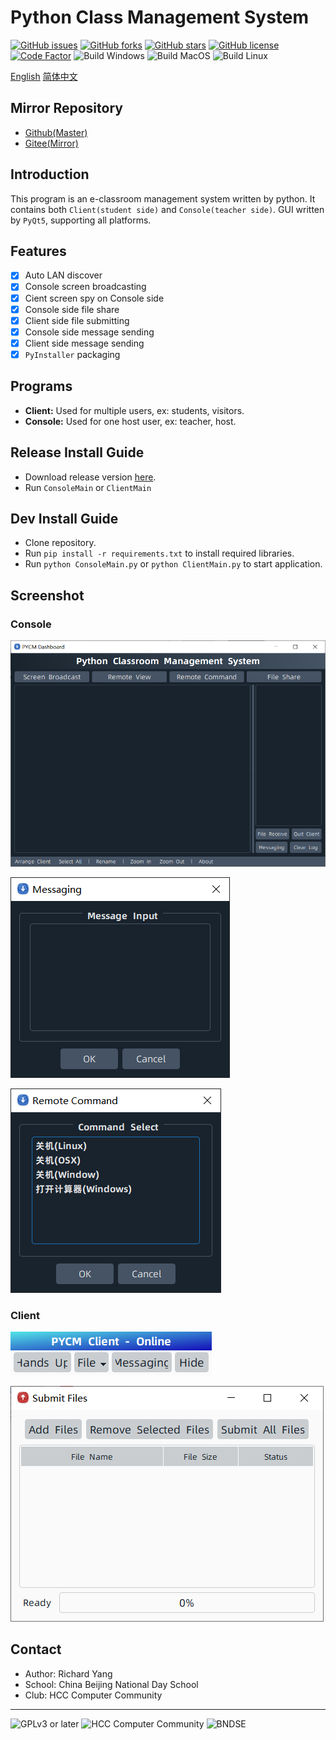 # Python Class Management System

[![GitHub issues](https://img.shields.io/github/issues/yangzhongtian001/PYCM)](https://github.com/yangzhongtian001/PYCM/issues)
[![GitHub forks](https://img.shields.io/github/forks/yangzhongtian001/PYCM)](https://github.com/yangzhongtian001/PYCM/network)
[![GitHub stars](https://img.shields.io/github/stars/yangzhongtian001/PYCM)](https://github.com/yangzhongtian001/PYCM/stargazers)
[![GitHub license](https://img.shields.io/github/license/yangzhongtian001/PYCM)](https://github.com/yangzhongtian001/PYCM)
[![Code Factor](https://www.codefactor.io/repository/github/yangzhongtian001/pycm/badge/master)](https://www.codefactor.io/repository/github/yangzhongtian001/pycm/overview/master)
![Build Windows](https://github.com/yangzhongtian001/PYCM/actions/workflows/build-windows.yml/badge.svg)
![Build MacOS](https://github.com/yangzhongtian001/PYCM/actions/workflows/build-mac.yml/badge.svg)
![Build Linux](https://github.com/yangzhongtian001/PYCM/actions/workflows/build-linux.yml/badge.svg)


[English](README.md) [简体中文](README.zh-CN.md)

## Mirror Repository

* [Github(Master)](https://github.com/yangzhongtian001/PYCM)
* [Gitee(Mirror)](https://gitee.com/yangzhongtian/PYCM)

## Introduction

This program is an e-classroom management system written by python.
It contains both `Client(student side)` and `Console(teacher side)`. GUI written by `PyQt5`, supporting all platforms.

## Features

* [x] Auto LAN discover
* [x] Console screen broadcasting
* [x] Cient screen spy on Console side
* [X] Console side file share
* [x] Client side file submitting
* [x] Console side message sending
* [x] Client side message sending
* [x] `PyInstaller` packaging

## Programs

* **Client:** Used for multiple users, ex: students, visitors.
* **Console:** Used for one host user, ex: teacher, host.

## Release Install Guide

* Download release version [here](https://github.com/yangzhongtian001/PYCM/releases).
* Run `ConsoleMain` or `ClientMain`

## Dev Install Guide

* Clone repository.
* Run `pip install -r requirements.txt` to install required libraries.
* Run `python ConsoleMain.py` or `python ClientMain.py` to start application.

## Screenshot

### Console

![Dashboard](Images/Console/Dashboard.png)

![Message send](Images/Console/MessageSend.png)

![Remote command](Images/Console/RemoteCommand.png)

### Client

![Main](Images/Client/Main.png)

![File transfer](Images/Client/FileTransfer.png)

## Contact

* Author: Richard Yang
* School: China Beijing National Day School
* Club: HCC Computer Community

---

![GPLv3 or later](Images/Logo/GPLv3OrLater.png) 
![HCC Computer Community](Images/Logo/HCC.png)
![BNDSE](Images/Logo/BNDSE.png)